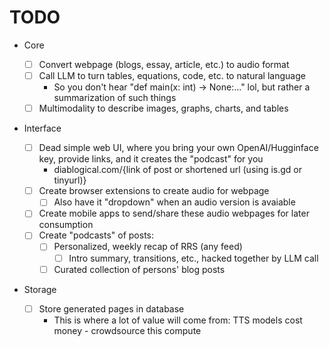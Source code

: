 # TODO

- Core

  - [ ] Convert webpage (blogs, essay, article, etc.) to audio format
  - [ ] Call LLM to turn tables, equations, code, etc. to natural language
    - So you don't hear "def main(x: int) -> None:..." lol, but rather a summarization of such things
  - [ ] Multimodality to describe images, graphs, charts, and tables

- Interface

  - [ ] Dead simple web UI, where you bring your own OpenAI/Hugginface key, provide links, and it creates the "podcast" for you
    - diablogical.com/{link of post or shortened url (using is.gd or tinyurl)}
  - [ ] Create browser extensions to create audio for webpage
    - [ ] Also have it "dropdown" when an audio version is avaiable
  - [ ] Create mobile apps to send/share these audio webpages for later consumption
  - [ ] Create "podcasts" of posts:
      - [ ] Personalized, weekly recap of RRS (any feed) 
        - [ ] Intro summary, transitions, etc., hacked together by LLM call
      - [ ] Curated collection of persons' blog posts

- Storage

  - [ ] Store generated pages in database
    - This is where a lot of value will come from: TTS models cost money - crowdsource this compute

